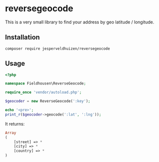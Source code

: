 reversegeocode
================

This is a very small library to find your address by geo latitude / longitude.

## Installation

```
composer require jesperveldhuizen/reversegeocode
```

## Usage

```php
<?php

namespace Fieldhousen\ReverseGeocode;

require_once 'vendor/autoload.php';

$geocoder = new ReverseGeocode(':key');

echo '<pre>';
print_r($geocoder->geocode(':lat', ':lng'));
```

It returns:

```php
Array
(
    [street] => *
    [city] => *
    [country] => *
)
```
